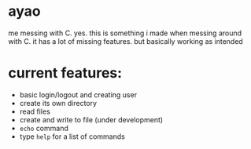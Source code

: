 # ayao
me messing with C. yes. this is something i made when messing around with C. it has a lot of missing features.
but basically working as intended

# current features:
* basic login/logout and creating user 
* create its own directory
* read files
* create and write to file (under development)
* `echo` command 
* type `help` for a list of commands
